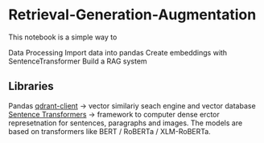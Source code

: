 # Retrieval-Generation-Augmentation
This notebook is a simple way to 

Data Processing
Import data into pandas
Create embeddings with SentenceTransformer
Build a RAG system

## Libraries
Pandas
[qdrant-client](https://github.com/qdrant/qdrant) -> vector similariy seach engine and vector database
[Sentence Transformers](https://pypi.org/project/sentence-transformers/) -> framework to computer dense erctor represetnation for sentences, paragraphs and images. The models are based on transformers like BERT / RoBERTa / XLM-RoBERTa. 
